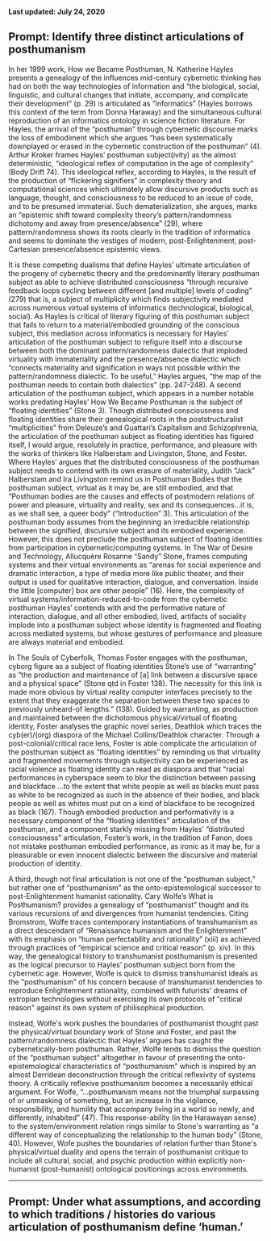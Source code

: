 **Last updated: July 24, 2020**

## Prompt: Identify three distinct articulations of posthumanism ##

   In her 1999 work, How we Became Posthuman, N. Katherine Hayles presents a genealogy of the influences mid-century cybernetic thinking has had on both the way technologies of information and “the biological, social, linguistic, and cultural changes that initiate, accompany, and complicate their development” (p. 29) is articulated as “informatics” (Hayles borrows this context of the term from Donna Haraway) and the simultaneous cultural reproduction of an informatics ontology in science fiction literature. For Hayles, the arrival of the “posthuman” through cybernetic discourse marks the loss of embodiment which she argues “has been systematically downplayed or erased in the cybernetic construction of the posthuman”  (4). Arthur Kroker frames Hayles’ posthuman subject(ivity) as the almost deterministic, “ideological reflex of computation in the age of complexity” (Body Drift 74). This ideological reflex, according to Hayles, is the result of the production of “flickering signifiers” in complexity theory and computational sciences which ultimately allow discursive products such as language, thought, and consciousness to be reduced to an issue of code, and to be presumed immaterial. Such dematerialization, she argues, marks an “epistemic shift toward complexity theory’s pattern/randomness dichotomy and away from presence/absence” (29), where pattern/randomness shows its roots clearly in the tradition of informatics and seems to dominate the vestiges of modern, post-Enlightenment, post-Cartesian presence/absence epistemic views. 

   It is these competing dualisms that define Hayles’ ultimate articulation of the progeny of cybernetic theory and the predominantly literary posthuman subject as able to achieve distributed consciousness “through recursive feedback loops cycling between different [and multiple] levels of coding” (279) that is, a subject of multiplicity which finds subjectivity mediated across numerous virtual systems of informatics (technological, biological, social). As Hayles is critical of literary figuring of this posthuman subject that fails to return to a material/embodied grounding of the conscious subject, this mediation across informatics is necessary for Hayles’ articulation of the posthuman subject to refigure itself into a discourse between both the dominant pattern/randomness dialectic that imploded virtuality with immateriality and the presence/absence dialectic which “connects materiality and signification in ways not possible within the pattern/randomness dialectic. To be useful,” Hayles argues, “the map of the posthuman needs to contain both dialectics” (pp. 247-248).
A second articulation of the posthuman subject, which appears in a number notable works predating Hayles’ How We Became Posthuman is the subject of “floating identities” (Stone 3). Though distributed consciousness and floating identities share their genealogical roots in the poststructuralist “multiplicities” from Deleuze’s and Guattari’s Capitalism and Schizophrenia, the articulation of the posthuman subject as floating identities has figured itself, I would argue, resolutely in practice, performance, and pleasure with the works of thinkers like Halberstam and Livingston, Stone, and Foster. Where Hayles’ argues that the distributed consciousness of the posthuman subject needs to contend with its own erasure of materiality, Judith “Jack” Halberstam and Ira Livingston remind us in Posthuman Bodies that the posthuman subject, virtual as it may be, are still embodied, and that “Posthuman bodies are the causes and effects of postmodern relations of power and pleasure, virtuality and reality, sex and its consequences…it is, as we shall see, a queer body” (“Introduction” 3). This articulation of the posthuman body assumes from the beginning an irreducible relationship between the signified, discursive subject and its embodied experience. However, this does not preclude the posthuman subject of floating identities from participation in cybernetic/computing systems. In The War of Desire and Technology, Allucquère Rosanne “Sandy” Stone, frames computing systems and their virtual environments as “arenas  for social experience and dramatic interaction, a type of media more like public theater, and their output is used for qualitative interaction, dialogue, and conversation. Inside the little [computer] box are other people” (16). Here, the complexity of virtual systems/information-reduced-to-code from the cybernetic posthuman Hayles’ contends with and the performative nature of interaction, dialogue, and all other embodied, lived, artifacts of sociality implode into a posthuman subject whose identity is fragmented and floating across mediated systems, but whose gestures of performance and pleasure are always material and embodied.

   In The Souls of Cyberfolk, Thomas Foster engages with the posthuman, cyborg figure as a subject of floating identities Stone’s use of “warranting” as “the production and maintenance of [a] link between a discursive space and a physical space” (Stone qtd in Foster 138). The necessity for this link is made more obvious by virtual reality computer interfaces precisely to the extent that they exaggerate the separation between these two spaces to previously unheard-of lengths.” (138). Guided by warranting, as production and maintained between the dichotomous physical/virtual of floating identity, Foster analyses the graphic novel series, Deathlok which traces the cyb(er)/(org) diaspora of  the Michael Collins/Deathlok character. Through a post-colonial/critical race lens, Foster is able complicate the articulation of the posthuman subject as “floating identities” by reminding us that virtuality and fragmented movements through subjectivity can be experienced as racial violence as floating identity can read as diaspora and that “racial performances in cyberspace seem to blur the distinction between passing and blackface …to the extent that white people as well as blacks must pass as white to be recognized as such in the absence of their bodies, and black people as well as whites must put on a kind of blackface to be recognized as black (167). Though embodied production and performativity is a necessary component of the “floating identities” articulation of the posthuman, and a component starkly missing from Hayles’ “distributed consciousness” articulation, Foster’s work, in the tradition of Fanon, does not mistake posthuman embodied performance, as ironic as it may be, for a pleasurable or even innocent dialectic between the discursive and material production of identity.
	
   A third, though not final articulation is not one of the “posthuman subject,” but rather one of “posthumanism” as the onto-epistemological successor to post-Enlightenment humanist rationality. Cary Wolfe’s What is Posthumanism? provides a genealogy of “posthumanist” thought and its various recursions of and divergences from humanist tendencies. Citing Bromstrom, Wolfe traces contemporary instantiations of transhumanism as a direct descendant of “Renaissance humanism and the Enlightenment” with its emphasis on “human perfectability and rationality” (xiii) as achieved through practices of “empirical science and critical reason” (p. xiv).  In this way, the genealogical history to transhumanist posthumanism is presented as the logical precursor to Hayles’ posthuman subject born from the cybernetic age. However, Wolfe is quick to dismiss transhumanist ideals as the "posthumanism" of his concern because of transhumanist tendencies to reproduce Enlightenment rationality, combined with futurists' dreams of extropian technologies without exercising its own protocols of "critical reason" against its own system of philisophical production.
	
   Instead, Wolfe's work pushes the boundaries of posthumanist thought past the physical/virtual boundary work of Stone and Foster, and past the pattern/randomness dialectic that Hayles’ argues has caught the cybernetically-born posthuman. Rather, Wolfe tends to dismiss the question of the “posthuman subject” altogether in favour of presenting the onto-epistemological characteristics of “posthumanism” which is inspired by an almost Derridean deconstruction through the critical reflexivity of systems theory. A critically reflexive posthumanism becomes a necessarily ethical argument. For Wolfe, “...posthumanism means not the triumphal surpassing of or unmasking of something, but an increase in the vigilance, responsibility, and humility that accompany living in a world so newly, and differently, inhabited” (47). This response-ability (in the Harawayan sense) to the system/environment relation rings similar to Stone's warranting as “a different way of conceptualizing the relationship to the human body” (Stone, 40). However, Wofe pushes the boundaries of relation further than Stone's physical/virtual duality and opens the terrain of posthumanist critique to include all cultural, social, and psychic production within explicitly non-humanist (post-humanist) ontological positionings across environments.

---

## Prompt: Under what assumptions, and according to which traditions / histories do various articulation of posthumanism define ‘human.’ ##
